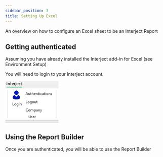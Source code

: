 ```yaml
---
sidebar_position: 3
title: Setting Up Excel
---
```


An overview on how to configure an Excel sheet to be an Interject Report

## Getting authenticated

Assuming you have already installed the Interject add-in for Excel (see Environment Setup)

You will need to login to your Interject account.

![interjectlogin](images/interject_authentication.png)

## Using the Report Builder

Once you are authenticated, you will be able to use the Report Builder

